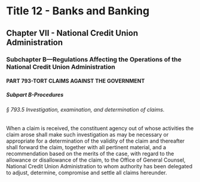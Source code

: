 
# Title 12 - Banks and Banking
## Chapter VII - National Credit Union Administration
### Subchapter B—Regulations Affecting the Operations of the National Credit Union Administration
#### PART 793-TORT CLAIMS AGAINST THE GOVERNMENT
##### Subpart B-Procedures
###### § 793.5 Investigation, examination, and determination of claims.

When a claim is received, the constituent agency out of whose activities the claim arose shall make such investigation as may be necessary or appropriate for a determination of the validity of the claim and thereafter shall forward the claim, together with all pertinent material, and a recommendation based on the merits of the case, with regard to the allowance or disallowance of the claim, to the Office of General Counsel, National Credit Union Administration to whom authority has been delegated to adjust, determine, compromise and settle all claims hereunder.
